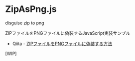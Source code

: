 # ZipAsPng.js

disguise zip to png

ZIPファイルをPNGファイルに偽装するJavaScript実装サンプル

* Qiita - [ZIPファイルをPNGファイルに偽装する方法](https://qiita.com/yoshi389111/items/0c0d2e32bef1141ccd02)

[WIP]
